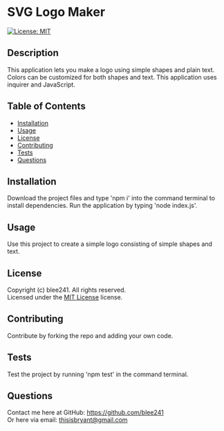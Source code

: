 # SVG Logo Maker
  [![License: MIT](https://img.shields.io/badge/License-MIT-yellow.svg)](https://opensource.org/licenses/MIT)

  ## Description

  This application lets you make a logo using simple shapes and plain text. Colors can be customized for both shapes and text. This application uses inquirer and JavaScript.

  ## Table of Contents

  - [Installation](#installation)
  - [Usage](#usage)
  - [License](#license)
  - [Contributing](#contributing)
  - [Tests](#tests)
  - [Questions](#questions)

  ## Installation

  Download the project files and type 'npm i' into the command terminal to install dependencies. Run the application by typing 'node index.js'.

  ## Usage

  Use this project to create a simple logo consisting of simple shapes and text.

  ## License

  Copyright (c) blee241. All rights reserved. <br>
  Licensed under the [MIT License](https://opensource.org/licenses/MIT) license.
  
  ## Contributing

  Contribute by forking the repo and adding your own code.

  ## Tests

  Test the project by running 'npm test' in the command terminal.

  ## Questions
  
  Contact me here at GitHub: https://github.com/blee241 <br>
  Or here via email: thisisbryant@gmail.com